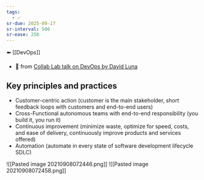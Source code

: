 ```yaml
---
tags:
  - ✅
sr-due: 2025-09-17
sr-interval: 506
sr-ease: 250
---
```

⬅️ [[DevOps]]

- 🔗 from [Collab Lab talk on DevOps by David Luna](https://www.youtube.com/watch?v=3mci0a8AWnI)

## Key principles and practices
- Customer-centric action (customer is the main stakeholder, short feedback loops with customers and end-to-end users)
- Cross-Functional autonomous teams with end-to-end responsibility (you build it, you run it)
- Continuous improvement (minimize waste, optimize for speed, costs, and ease of delivery, continuously improve products and services offered)
- Automation (automate in every state of software development lifecycle SDLC)

![[Pasted image 20210908072446.png]]
![[Pasted image 20210908072458.png]]


